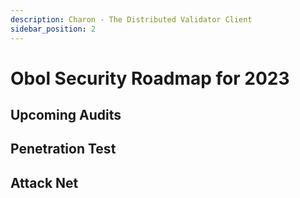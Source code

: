 ```yaml
---
description: Charon - The Distributed Validator Client
sidebar_position: 2
---
```


# Obol Security Roadmap for 2023

## Upcoming Audits

## Penetration Test

## Attack Net

